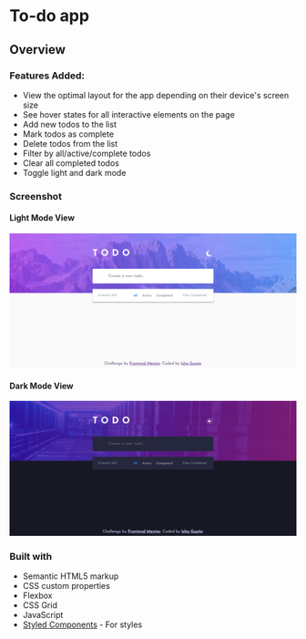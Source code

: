 # To-do app 

## Overview
### Features Added:

- View the optimal layout for the app depending on their device's screen size
- See hover states for all interactive elements on the page
- Add new todos to the list
- Mark todos as complete
- Delete todos from the list
- Filter by all/active/complete todos
- Clear all completed todos
- Toggle light and dark mode

### Screenshot

#### Light Mode View
![](./result_images/light_mode.png)
#### Dark Mode View
![](./result_images/dark_mode.png)


### Built with

- Semantic HTML5 markup
- CSS custom properties
- Flexbox
- CSS Grid
- JavaScript
- [Styled Components](https://styled-components.com/) - For styles


